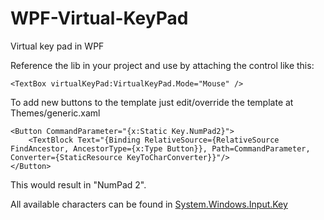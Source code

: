 # WPF-Virtual-KeyPad
Virtual key pad in WPF

Reference the lib in your project and use by attaching the control like this:
```
<TextBox virtualKeyPad:VirtualKeyPad.Mode="Mouse" />
```
To add new buttons to the template just edit/override the template at Themes/generic.xaml
```
<Button CommandParameter="{x:Static Key.NumPad2}">
    <TextBlock Text="{Binding RelativeSource={RelativeSource FindAncestor, AncestorType={x:Type Button}}, Path=CommandParameter, Converter={StaticResource KeyToCharConverter}}"/>
</Button>
```
This would result in "NumPad 2".

All available characters can be found in [System.Windows.Input.Key](https://referencesource.microsoft.com/#WindowsBase/Base/System/Windows/Input/Key.cs) 

